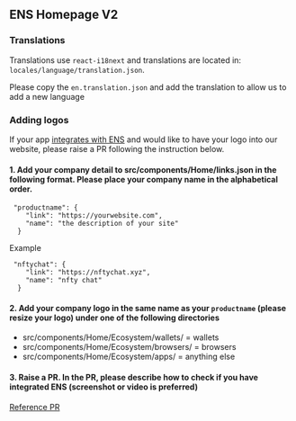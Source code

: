 ## ENS Homepage V2

### Translations

Translations use `react-i18next` and translations are located in: `locales/language/translation.json`.

Please copy the `en.translation.json` and add the translation to allow us to add a new language

### Adding logos

If your app [integrates with ENS](https://docs.ens.domains/dapp-developer-guide/ens-enabling-your-dapp) and would like to have your logo into our website, please raise a PR following the instruction below.

#### 1. Add your company detail to src/components/Home/links.json in the following format. Please place your company name in the alphabetical order.

```
 "productname": {
    "link": "https://yourwebsite.com",
    "name": "the description of your site"
  }
```

Example

```
 "nftychat": {
    "link": "https://nftychat.xyz",
    "name": "nfty chat"
  }
```

#### 2. Add your company logo in the same name as your `productname` (please resize your logo) under one of the following directories

- src/components/Home/Ecosystem/wallets/ = wallets
- src/components/Home/Ecosystem/browsers/ = browsers
- src/components/Home/Ecosystem/apps/ = anything else

#### 3. Raise a PR. In the PR, please describe how to check if you have integrated ENS (screenshot or video is preferred)

[Reference PR](https://github.com/ensdomains/ensdomains-v2/pull/493/files)
